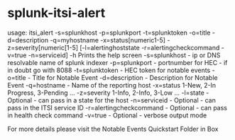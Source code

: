 # splunk-itsi-alert

usage: itsi_alert -s=splunkhost -p=splunkport -t=splunktoken -o=title -d=description -q=myhostname -x=status[numeric1-5] -z=severity[numeric[1-5] [-l=alertinghoststate -r=alertingcheckcommand -v=true -n=serviceid]
-h Prints the help screen
-s=splunkhost - ip or DNS resolvable name of splunk indexer
-p=splunkport - portnumber for HEC - if in doubt go with 8088
-t=splunktoken - HEC token for notable events
-o=title - Title for Notable Event
-d=description - Description for Notable Event
-q=hostname - Name of the reporting host
-x=status 1-New, 2-In Progress, 3-Pending ...
-z=severity 1-Info, 2-Info, 3-Low ...
-l=state - Optional - can pass in a state for the host
-n=serviceid - Optional - can pass in the ITSI service ID
-r=alertingcheckcommand - Optional - can pass in health check command
-v=true - Optional - verbose output mode

For more details please visit the Notable Events Quickstart Folder in Box

